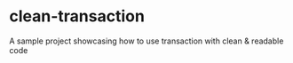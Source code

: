 # clean-transaction
A sample project showcasing how to use transaction with clean &amp; readable code
